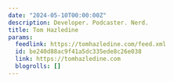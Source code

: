 ```yaml
---
date: "2024-05-10T00:00:00Z"
description: Developer. Podcaster. Nerd.
title: Tom Hazledine
params:
  feedlink: https://tomhazledine.com/feed.xml
  id: be240d88ac9f41a5dc335ede8c26e038
  link: https://tomhazledine.com
  blogrolls: []
---
```

